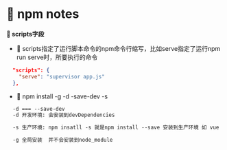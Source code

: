 # &#x1F9EE; npm notes

**&#x1F381; scripts字段**

+ &#x1F3A8;  scripts指定了运行脚本命令的npm命令行缩写，比如serve指定了运行npm run serve时，所要执行的命令
```json
  "scripts": {
    "serve": "supervisor app.js"
  },
```

+ &#x1F3A8; npm install -g -d -save-dev -s
```txt
  -d === --save-dev
  -d 开发环境: 会安装到devDependencies

  -s 生产环境: npm insatll -s 就是npm install --save 安装到生产环境 如 vue ,react 等

  -g 全局安装  并不会安装到node_module
```